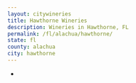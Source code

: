 ```yaml
---
layout: citywineries
title: Hawthorne Wineries
description: Wineries in Hawthorne, FL
permalink: /fl/alachua/hawthorne/
state: fl
county: alachua
city: hawthorne
---
```

-
